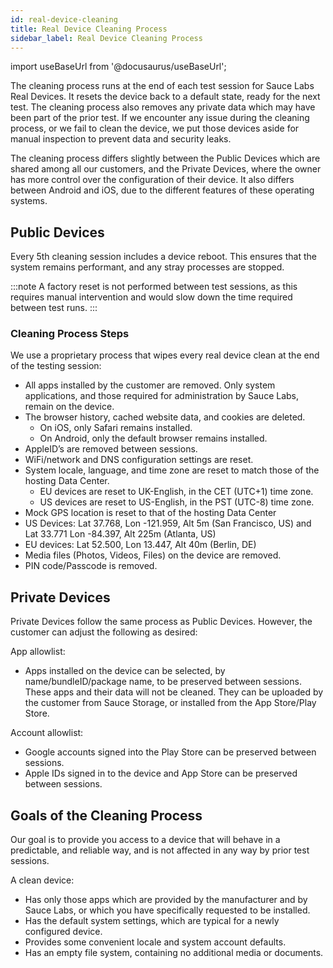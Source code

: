 ```yaml
---
id: real-device-cleaning
title: Real Device Cleaning Process
sidebar_label: Real Device Cleaning Process
---
```

import useBaseUrl from '@docusaurus/useBaseUrl';

The cleaning process runs at the end of each test session for Sauce Labs Real Devices. It resets the device back to a default state, ready for the next test. The cleaning process also removes any private data which may have been part of the prior test. If we encounter any issue during the cleaning process, or we fail to clean the device, we put those devices aside for manual inspection to prevent data and security leaks. 

The cleaning process differs slightly between the Public Devices which are shared among all our customers, and the Private Devices, where the owner has more control over the configuration of their device. It also differs between Android and iOS, due to the different features of these operating systems.

## Public Devices

Every 5th cleaning session includes a device reboot. This ensures that the system remains 
performant, and any stray processes are stopped.

:::note
A factory reset is not performed between test sessions, as this requires manual intervention and would slow down the time required between test runs.
:::

### Cleaning Process Steps

We use a proprietary process that wipes every real device clean at the end of the testing session:

* All apps installed by the customer are removed. Only system applications, and those required for administration by Sauce Labs, remain on the device.
* The browser history, cached website data, and cookies are deleted.
  * On iOS, only Safari remains installed.
  * On Android, only the default browser remains installed.
* AppleID’s are removed between sessions.
* WiFi/network and DNS configuration settings are reset.
* System locale, language, and time zone are reset to match those of the hosting Data Center.
  * EU devices are reset to UK-English, in the CET (UTC+1) time zone.
  * US devices are reset to US-English, in the PST (UTC-8) time zone.
* Mock GPS location is reset to that of the hosting Data Center
 * US Devices: Lat 37.768, Lon -121.959, Alt 5m (San Francisco, US) and Lat 33.771 Lon -84.397, Alt 225m (Atlanta, US)
 * EU devices: Lat 52.500, Lon 13.447, Alt 40m (Berlin, DE)
* Media files (Photos, Videos, Files) on the device are removed.
* PIN code/Passcode is removed.

## Private Devices

Private Devices follow the same process as Public Devices. However, the customer can adjust the following as desired:

App allowlist:
* Apps installed on the device can be selected, by name/bundleID/package name, to be preserved between sessions. These apps and their data will not be cleaned. They can be uploaded by the customer from Sauce Storage, or installed from the App Store/Play Store.
  
Account allowlist: 
* Google accounts signed into the Play Store can be preserved between sessions.
* Apple IDs signed in to the device and App Store can be preserved between sessions.
  
## Goals of the Cleaning Process

Our goal is to provide you access to a device that will behave in a predictable, and reliable way, and is not affected in any way by prior test sessions.

A clean device:
* Has only those apps which are provided by the manufacturer and by Sauce Labs, or which you have specifically requested to be installed.
* Has the default system settings, which are typical for a newly configured device.
* Provides some convenient locale and system account defaults.
* Has an empty file system, containing no additional media or documents.